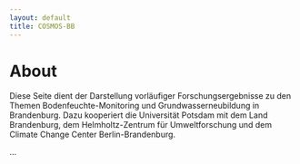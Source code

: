 ```yaml
---
layout: default
title: COSMOS-BB 
---
```


# About
Diese Seite dient der Darstellung vorläufiger Forschungsergebnisse zu den Themen Bodenfeuchte-Monitoring und Grundwasserneubildung in Brandenburg. Dazu kooperiert die Universität Potsdam mit dem Land Brandenburg, dem Helmholtz-Zentrum für Umweltforschung und dem Climate Change Center Berlin-Brandenburg.

...

